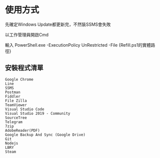 # 使用方式

先確定Windows Update都更新完，不然裝SSMS會失敗

以工作管理員開啟Cmd

輸入 PowerShell.exe -ExecutionPolicy UnRestricted -File {Refill.ps1的實體路徑}


## 安裝程式清單
```
Google Chrome
Line
SSMS
Postman
Fiddler
File Zilla
TeamViewer
Visual Studio Code
Visual Studio 2019 - Community
SourceTree
Telegram
7zip
AdobeReader(PDF)
Google Backup And Sync (Google Drive)
Git
Nodejs
LBRY
Steam
```
